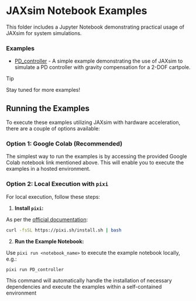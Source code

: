 # JAXsim Notebook Examples

This folder includes a Jupyter Notebook demonstrating practical usage of JAXsim for system simulations.

### Examples

- [PD_controller](./PD_controller.ipynb) - A simple example demonstrating the use of JAXsim to simulate a PD controller with gravity compensation for a 2-DOF cartpole.

> [!TIP]
> Stay tuned for more examples!

## Running the Examples

To execute these examples utilizing JAXsim with hardware acceleration, there are a couple of options available:

### Option 1: Google Colab (Recommended)

The simplest way to run the examples is by accessing the provided Google Colab notebook link mentioned above. This will enable you to execute the examples in a hosted environment.
### Option 2: Local Execution with `pixi`

For local execution, follow these steps:

1. **Install `pixi`:** 

As per the [official documentation](https://pixi.sh/#installation):

```bash
curl -fsSL https://pixi.sh/install.sh | bash 
```

2. **Run the Example Notebook:**

Use `pixi run <notebook_name>` to execute the example notebook locally, e.g.:

```bash
pixi run PD_controller
```

This command will automatically handle the installation of necessary dependencies and execute the examples within a self-contained environment